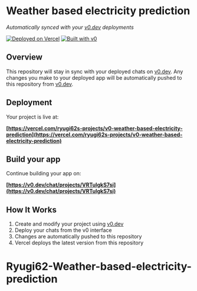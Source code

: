 # Weather based electricity prediction

*Automatically synced with your [v0.dev](https://v0.dev) deployments*

[![Deployed on Vercel](https://img.shields.io/badge/Deployed%20on-Vercel-black?style=for-the-badge&logo=vercel)](https://vercel.com/ryugi62s-projects/v0-weather-based-electricity-prediction)
[![Built with v0](https://img.shields.io/badge/Built%20with-v0.dev-black?style=for-the-badge)](https://v0.dev/chat/projects/VRTuIgkS7si)

## Overview

This repository will stay in sync with your deployed chats on [v0.dev](https://v0.dev).
Any changes you make to your deployed app will be automatically pushed to this repository from [v0.dev](https://v0.dev).

## Deployment

Your project is live at:

**[https://vercel.com/ryugi62s-projects/v0-weather-based-electricity-prediction](https://vercel.com/ryugi62s-projects/v0-weather-based-electricity-prediction)**

## Build your app

Continue building your app on:

**[https://v0.dev/chat/projects/VRTuIgkS7si](https://v0.dev/chat/projects/VRTuIgkS7si)**

## How It Works

1. Create and modify your project using [v0.dev](https://v0.dev)
2. Deploy your chats from the v0 interface
3. Changes are automatically pushed to this repository
4. Vercel deploys the latest version from this repository
# Ryugi62-Weather-based-electricity-prediction
